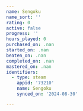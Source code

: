 ```yaml
---
name: Sengoku
name_sort: ''
rating: 0
active: false
progress: ''
hours_played: 0
purchased_on: .nan
started_on: .nan
beaten_on: .nan
completed_on: .nan
mastered_on: .nan
identifiers:
  - type: steam
    appid: '73210'
    name: Sengoku
    synced_on: '2024-08-30'

---
```

